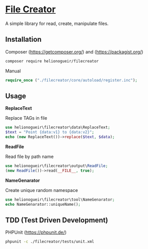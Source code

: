 # [File Creator](https://github.com/helionogueir/filecreator)

A simple library for read, create, manipulate files.

## Installation

Composer (https://getcomposer.org/) and (https://packagist.org/)
```sh
composer require helionogueir/filecreator
```
Manual
```php
require_once ("./filecreator/core/autoload/register.inc");
```
## Usage

**ReplaceText**

Replace TAGs in file
```php
use helionogueir\filecreator\data\ReplaceText;
$text = "Point {data:v1} to {data:v2}";
echo (new ReplaceText())->replace($text, $data);
```

**ReadFile**

Read file by path name
```php
use helionogueir\filecreator\output\ReadFile;
(new ReadFile())->read(__FILE__, true);
```

**NameGenarator**

Create unique random namespace
```php
use helionogueir\filecreator\tool\NameGenarator;
echo NameGenarator::uniqueName();
```

## TDD (Test Driven Development)

PHPUnit (https://phpunit.de/)
```sh
phpunit -c ./filecreator/tests/unit.xml
```
